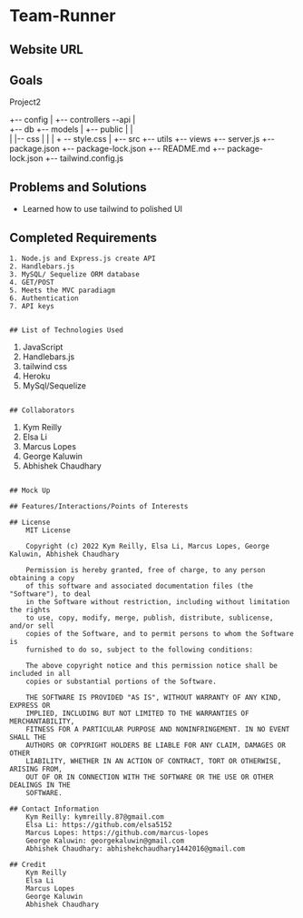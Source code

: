 # Team-Runner

## Website URL

## Goals

Project2

 +-- config
 |
 +-- controllers --api
 |   
 +-- db
 +-- models
 | 
 +-- public
 |  |  
 |  |-- css
 |      |
 |      + -- style.css
 |
 +-- src
 +-- utils 
 +-- views
 +-- server.js
 +-- package.json
 +-- package-lock.json
 +-- README.md
 +-- package-lock.json 
 +-- tailwind.config.js


## Problems and Solutions

* Learned how to use tailwind to polished UI

## Completed Requirements
```
1. Node.js and Express.js create API
2. Handlebars.js
3. MySQL/ Sequelize ORM database
4. GET/POST
5. Meets the MVC paradiagm
6. Authentication
7. API keys


## List of Technologies Used
```
1. JavaScript
2. Handlebars.js
3. tailwind css
4. Heroku
5. MySql/Sequelize
```

## Collaborators
```
1. Kym Reilly
2. Elsa Li
3. Marcus Lopes
4. George Kaluwin
5. Abhishek Chaudhary
```

## Mock Up

## Features/Interactions/Points of Interests

## License
	MIT License

	Copyright (c) 2022 Kym Reilly, Elsa Li, Marcus Lopes, George Kaluwin, Abhishek Chaudhary

	Permission is hereby granted, free of charge, to any person obtaining a copy
	of this software and associated documentation files (the "Software"), to deal
	in the Software without restriction, including without limitation the rights
	to use, copy, modify, merge, publish, distribute, sublicense, and/or sell
	copies of the Software, and to permit persons to whom the Software is
	furnished to do so, subject to the following conditions:

	The above copyright notice and this permission notice shall be included in all
	copies or substantial portions of the Software.

	THE SOFTWARE IS PROVIDED "AS IS", WITHOUT WARRANTY OF ANY KIND, EXPRESS OR
	IMPLIED, INCLUDING BUT NOT LIMITED TO THE WARRANTIES OF MERCHANTABILITY,
	FITNESS FOR A PARTICULAR PURPOSE AND NONINFRINGEMENT. IN NO EVENT SHALL THE
	AUTHORS OR COPYRIGHT HOLDERS BE LIABLE FOR ANY CLAIM, DAMAGES OR OTHER
	LIABILITY, WHETHER IN AN ACTION OF CONTRACT, TORT OR OTHERWISE, ARISING FROM,
	OUT OF OR IN CONNECTION WITH THE SOFTWARE OR THE USE OR OTHER DEALINGS IN THE
	SOFTWARE.

## Contact Information
	Kym Reilly: kymreilly.87@gmail.com
	Elsa Li: https://github.com/elsa5152
	Marcus Lopes: https://github.com/marcus-lopes
	George Kaluwin: georgekaluwin@gmail.com
	Abhishek Chaudhary: abhishekchaudhary1442016@gmail.com
	
## Credit
    Kym Reilly
	Elsa Li
	Marcus Lopes
	George Kaluwin
	Abhishek Chaudhary